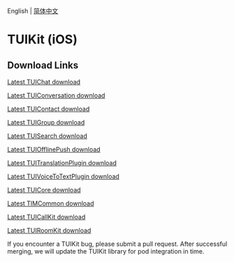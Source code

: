English | [简体中文](./README_ZH.md)

# TUIKit (iOS)
## Download Links
[Latest TUIChat download](https://im.sdk.cloud.tencent.cn/download/tuikit/7.6.5011/ios/TUIChat.zip)

[Latest TUIConversation download](https://im.sdk.cloud.tencent.cn/download/tuikit/7.6.5011/ios/TUIConversation.zip)

[Latest TUIContact download](https://im.sdk.cloud.tencent.cn/download/tuikit/7.6.5011/ios/TUIContact.zip)

[Latest TUIGroup download](https://im.sdk.cloud.tencent.cn/download/tuikit/7.6.5011/ios/TUIGroup.zip)

[Latest TUISearch download](https://im.sdk.cloud.tencent.cn/download/tuikit/7.6.5011/ios/TUISearch.zip)

[Latest TUIOfflinePush download](https://im.sdk.cloud.tencent.cn/download/tuikit/7.6.5011/ios/TUIOfflinePush.zip)

[Latest TUITranslationPlugin download](https://im.sdk.cloud.tencent.cn/download/tuikit/7.6.5011/ios/TUITranslationPlugin.zip)

[Latest TUIVoiceToTextPlugin download](https://im.sdk.cloud.tencent.cn/download/tuikit/7.6.5011/ios/TUIVoiceToTextPlugin.zip)

[Latest TUICore download](https://im.sdk.cloud.tencent.cn/download/tuikit/7.6.5011/ios/TUICore.zip)

[Latest TIMCommon download](https://im.sdk.cloud.tencent.cn/download/tuikit/7.6.5011/ios/TIMCommon.zip)

[Latest TUICallKit download](https://im.sdk.cloud.tencent.cn/download/tuikit/7.6.5011/ios/TUICallKit.zip)

[Latest TUIRoomKit download](https://im.sdk.cloud.tencent.cn/download/tuikit/7.6.5011/ios/TUIRoomKit.zip)

If you encounter a TUIKit bug, please submit a pull request. After successful merging, we will update the TUIKit library for pod integration in time.